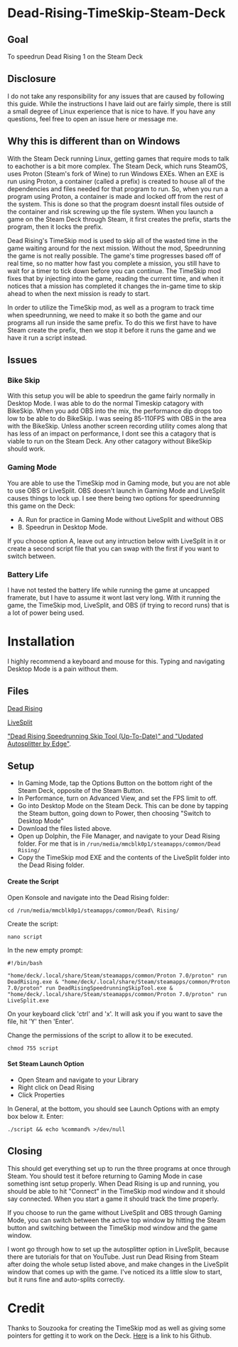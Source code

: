 # Dead-Rising-TimeSkip-Steam-Deck
## Goal
To speedrun Dead Rising 1 on the Steam Deck
## Disclosure
I do not take any responsibility for any issues that are caused by following this guide.  While the instructions I have laid out are fairly simple, there is still a small degree of Linux experience that is nice to have.  If you have any questions, feel free to open an issue here or message me.  
## Why this is different than on Windows

With the Steam Deck running Linux, getting games that require mods to talk to eachother is a bit more complex.  The Steam Deck, which runs SteamOS, uses Proton (Steam's fork of Wine) to run Windows EXEs.  When an EXE is run using Proton, a container (called a prefix) is created to house all of the dependencies and files needed for that program to run.  So, when you run a program using Proton, a container is made and locked off from the rest of the system.  This is done so that the program doesnt install files outside of the container and risk screwing up the file system.  When you launch a game on the Steam Deck through Steam, it first creates the prefix, starts the program, then it locks the prefix.  

Dead Rising's TimeSkip mod is used to skip all of the wasted time in the game waiting around for the next mission.  Without the mod, Speedrunning the game is not really possible.  The game's time progresses based off of real time, so no matter how fast you complete a mission, you still have to wait for a timer to tick down before you can continue.  The TimeSkip mod fixes that by injecting into the game, reading the current time, and when it notices that a mission has completed it changes the in-game time to skip ahead to when the next mission is ready to start.

In order to utilize the TimeSkip mod, as well as a program to track time when speedrunning, we need to make it so both the game and our programs all run inside the same prefix.  To do this we first have to have Steam create the prefix, then we stop it before it runs the game and we have it run a script instead.  

## Issues
### Bike Skip
With this setup you will be able to speedrun the game fairly normally in Desktop Mode.  I was able to do the normal Timeskip catagory with BikeSkip. When you add OBS into the mix, the performance dip drops too low to be able to do BikeSkip.  I was seeing 85-110FPS with OBS in the area with the BikeSkip.  Unless another screen recording utility comes along that has less of an impact on performance, I dont see this a catagory that is viable to run on the Steam Deck.  Any other catagory without BikeSkip should work.

### Gaming Mode
You are able to use the TimeSkip mod in Gaming mode, but you are not able to use OBS or LiveSplit.  OBS doesn't launch in Gaming Mode and LiveSplit causes things to lock up.  I see there being two options for speedrunning this game on the Deck: 

* A. Run for practice in Gaming Mode without LiveSplit and without OBS
* B. Speedrun in Desktop Mode.  

If you choose option A, leave out any intruction below with LiveSplit in it or create a second script file that you can swap with the first if you want to switch between.  

### Battery Life
I have not tested the battery life while running the game at uncapped framerate, but I have to assume it wont last very long.  With it running the game, the TimeSkip mod, LiveSplit, and OBS (if trying to record runs) that is a lot of power being used.  
# Installation
I highly recommend a keyboard and mouse for this. Typing and navigating Desktop Mode is a pain without them.
## Files

[Dead Rising](https://store.steampowered.com/app/427190/DEAD_RISING/)

[LiveSplit](https://livesplit.org/downloads/)

["Dead Rising Speedrunning Skip Tool (Up-To-Date)" and "Updated Autosplitter by Edge"](https://www.speedrun.com/resources).


## Setup
* In Gaming Mode, tap the Options Button on the bottom right of the Steam Deck, opposite of the Steam Button.
* In Performance, turn on Advanced View, and set the FPS limit to off. 
* Go into Desktop Mode on the Steam Deck.  This can be done by tapping the Steam button, going down to Power, then choosing "Switch to Desktop Mode"
* Download the files listed above.
* Open up Dolphin, the File Manager, and navigate to your Dead Rising folder.  For me that is in `/run/media/mmcblk0p1/steamapps/common/Dead Rising/`
* Copy the TimeSkip mod EXE and the contents of the LiveSplit folder into the Dead Rising folder.

#### Create the Script
Open Konsole and navigate into the Dead Rising folder:

`cd /run/media/mmcblk0p1/steamapps/common/Dead\ Rising/`

Create the script:

`nano script`

In the new empty prompt:

`#!/bin/bash`

`"home/deck/.local/share/Steam/steamapps/common/Proton 7.0/proton" run DeadRising.exe & "home/deck/.local/share/Steam/steamapps/common/Proton 7.0/proton" run DeadRisingSpeedrunningSkipTool.exe & "home/deck/.local/share/Steam/steamapps/common/Proton 7.0/proton" run LiveSplit.exe`

On your keyboard click 'ctrl' and 'x'.  It will ask you if you want to save the file, hit 'Y' then 'Enter'.

Change the permissions of the script to allow it to be executed.

`chmod 755 script`

#### Set Steam Launch Option
* Open Steam and navigate to your Library
* Right click on Dead Rising
* Click Properties

In General, at the bottom, you should see Launch Options with an empty box below it. Enter:

`./script && echo %command% >/dev/null`


## Closing
This should get everything set up to run the three programs at once through Steam.  You should test it before returning to Gaming Mode in case something isnt setup properly.  When Dead Rising is up and running, you should be able to hit "Connect" in the TimeSkip mod window and it should say connected.  When you start a game it should track the time properly.  

If you choose to run the game without LiveSplit and OBS through Gaming Mode, you can switch between the active top window by hitting the Steam button and switching between the TimeSkip mod window and the game window.  

I wont go through how to set up the autosplitter option in LiveSplit, because there are tutorials for that on YouTube.  Just run Dead Rising from Steam after doing the whole setup listed above, and make changes in the LiveSplit window that comes up with the game.  I've noticed its a little slow to start, but it runs fine and auto-splits correctly.  

# Credit
Thanks to Souzooka for creating the TimeSkip mod as well as giving some pointers for getting it to work on the Deck.  [Here](https://github.com/Souzooka) is a link to his Github.
